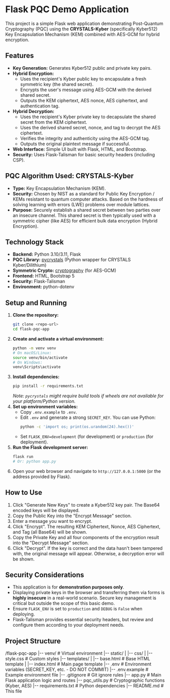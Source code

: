 # Flask PQC Demo Application

This project is a simple Flask web application demonstrating Post-Quantum Cryptography (PQC) using the **CRYSTALS-Kyber** (specifically Kyber512) Key Encapsulation Mechanism (KEM) combined with AES-GCM for hybrid encryption.

## Features

*   **Key Generation:** Generates Kyber512 public and private key pairs.
*   **Hybrid Encryption:**
    *   Uses the recipient's Kyber public key to encapsulate a fresh symmetric key (the shared secret).
    *   Encrypts the user's message using AES-GCM with the derived shared secret.
    *   Outputs the KEM ciphertext, AES nonce, AES ciphertext, and authentication tag.
*   **Hybrid Decryption:**
    *   Uses the recipient's Kyber private key to decapsulate the shared secret from the KEM ciphertext.
    *   Uses the derived shared secret, nonce, and tag to decrypt the AES ciphertext.
    *   Verifies the integrity and authenticity using the AES-GCM tag.
    *   Outputs the original plaintext message if successful.
*   **Web Interface:** Simple UI built with Flask, HTML, and Bootstrap.
*   **Security:** Uses Flask-Talisman for basic security headers (including CSP).

## PQC Algorithm Used: CRYSTALS-Kyber

*   **Type:** Key Encapsulation Mechanism (KEM).
*   **Security:** Chosen by NIST as a standard for Public Key Encryption / KEMs resistant to quantum computer attacks. Based on the hardness of solving learning with errors (LWE) problems over module lattices.
*   **Purpose:** Securely establish a shared secret between two parties over an insecure channel. This shared secret is then typically used with a symmetric cipher (like AES) for efficient bulk data encryption (Hybrid Encryption).

## Technology Stack

*   **Backend:** Python 3.10/3.11, Flask
*   **PQC Library:** [pycrystals](https://github.com/mkannwischer/pycrystals) (Python wrapper for CRYSTALS Kyber/Dilithium)
*   **Symmetric Crypto:** [cryptography](https://cryptography.io/en/latest/) (for AES-GCM)
*   **Frontend:** HTML, Bootstrap 5
*   **Security:** Flask-Talisman
*   **Environment:** python-dotenv

## Setup and Running

1.  **Clone the repository:**
    ```bash
    git clone <repo-url>
    cd flask-pqc-app
    ```
2.  **Create and activate a virtual environment:**
    ```bash
    python -m venv venv
    # On macOS/Linux:
    source venv/bin/activate
    # On Windows:
    venv\Scripts\activate
    ```
3.  **Install dependencies:**
    ```bash
    pip install -r requirements.txt
    ```
    *Note: `pycrystals` might require build tools if wheels are not available for your platform/Python version.*
4.  **Set up environment variables:**
    *   Copy `.env.example` to `.env`.
    *   Edit `.env` and generate a strong `SECRET_KEY`. You can use Python:
        ```bash
        python -c 'import os; print(os.urandom(24).hex())'
        ```
    *   Set `FLASK_ENV=development` (for development) or `production` (for deployment).
5.  **Run the Flask development server:**
    ```bash
    flask run
    # Or: python app.py
    ```
6.  Open your web browser and navigate to `http://127.0.0.1:5000` (or the address provided by Flask).

## How to Use

1.  Click "Generate New Keys" to create a Kyber512 key pair. The Base64 encoded keys will be displayed.
2.  Copy the Public Key into the "Encrypt Message" section.
3.  Enter a message you want to encrypt.
4.  Click "Encrypt". The resulting KEM Ciphertext, Nonce, AES Ciphertext, and Tag (all Base64) will be shown.
5.  Copy the Private Key and all four components of the encryption result into the "Decrypt Message" section.
6.  Click "Decrypt". If the key is correct and the data hasn't been tampered with, the original message will appear. Otherwise, a decryption error will be shown.

## Security Considerations

*   This application is for **demonstration purposes only**.
*   Displaying private keys in the browser and transferring them via forms is **highly insecure** in a real-world scenario. Secure key management is critical but outside the scope of this basic demo.
*   Ensure `FLASK_ENV` is set to `production` and `DEBUG` is `False` when deploying.
*   Flask-Talisman provides essential security headers, but review and configure them according to your deployment needs.

## Project Structure
/flask-pqc-app
|-- venv/ # Virtual environment
|-- static/
| |-- css/
| |-- style.css # Custom styles
|-- templates/
| |-- base.html # Base HTML template
| |-- index.html # Main page template
|-- .env # Environment variables (SECRET_KEY, etc. - DO NOT COMMIT)
|-- .env.example # Example environment file
|-- .gitignore # Git ignore rules
|-- app.py # Main Flask application logic and routes
|-- pqc_utils.py # Cryptographic functions (Kyber, AES)
|-- requirements.txt # Python dependencies
|-- README.md # This file
